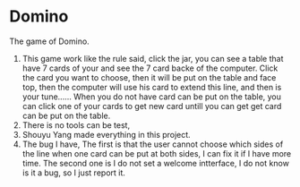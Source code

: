 # Domino
The game of Domino.
1. This game work like the rule said, click the jar, you can see a table that have 7 cards of your and see the 7 card backe of the computer.
Click the card you want to choose, then it will be put on the table and face top, then the computer will use his card to extend this line, and 
then is your tune...... When you do not have card can be put on the table, you can click one of your cards to get new card untill you can get 
get card can be put on the table.
2. There is no tools can be test,
3. Shouyu Yang made everything in this project.
4. The bug I have, The first is that the user cannot choose  which sides of the line when one card can be put at both sides, I can fix it if I have more time. The second one is I do not set a welcome intterface, I do not know is it a bug, so I just report it.
